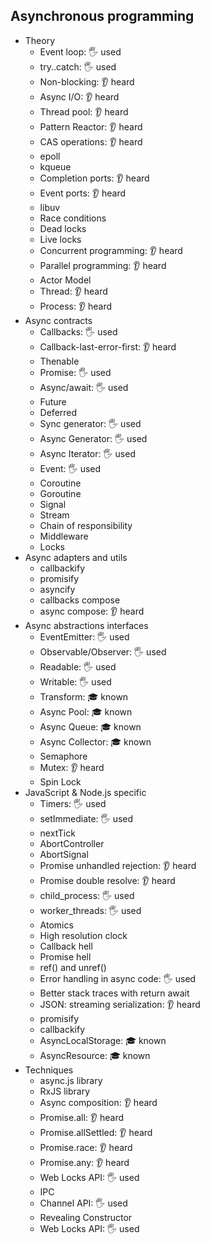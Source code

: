 ## Asynchronous programming

- Theory
  - Event loop: 🖐️ used
  - try..catch: 🖐️ used
  - Non-blocking: 👂 heard
  - Async I/O: 👂 heard
  - Thread pool: 👂 heard
  - Pattern Reactor: 👂 heard
  - CAS operations: 👂 heard
  - epoll
  - kqueue
  - Completion ports: 👂 heard
  - Event ports: 👂 heard
  - libuv
  - Race conditions
  - Dead locks
  - Live locks
  - Concurrent programming: 👂 heard
  - Parallel programming: 👂 heard
  - Actor Model
  - Thread: 👂 heard
  - Process: 👂 heard
- Async contracts
  - Callbacks: 🖐️ used
  - Callback-last-error-first: 👂 heard
  - Thenable
  - Promise: 🖐️ used
  - Async/await: 🖐️ used
  - Future
  - Deferred
  - Sync generator: 🖐️ used
  - Async Generator: 🖐️ used
  - Async Iterator: 🖐️ used
  - Event: 🖐️ used
  - Coroutine
  - Goroutine
  - Signal
  - Stream
  - Chain of responsibility
  - Middleware
  - Locks
- Async adapters and utils
  - callbackify
  - promisify
  - asyncify
  - callbacks compose
  - async compose: 👂 heard
- Async abstractions interfaces
  - EventEmitter: 🖐️ used
  - Observable/Observer: 🖐️ used
  - Readable: 🖐️ used
  - Writable: 🖐️ used
  - Transform: 🎓 known
  - Async Pool: 🎓 known
  - Async Queue: 🎓 known
  - Async Collector: 🎓 known
  - Semaphore
  - Mutex: 👂 heard
  - Spin Lock
- JavaScript & Node.js specific
  - Timers: 🖐️ used
  - setImmediate: 🖐️ used
  - nextTick
  - AbortController
  - AbortSignal
  - Promise unhandled rejection: 👂 heard
  - Promise double resolve: 👂 heard
  - child_process: 🖐️ used
  - worker_threads: 🖐️ used
  - Atomics
  - High resolution clock
  - Callback hell
  - Promise hell
  - ref() and unref()
  - Error handling in async code: 🖐️ used
  - Better stack traces with return await
  - JSON: streaming serialization: 👂 heard
  - promisify
  - callbackify
  - AsyncLocalStorage: 🎓 known
  - AsyncResource: 🎓 known
- Techniques
  - async.js library
  - RxJS library
  - Async composition: 👂 heard
  - Promise.all: 👂 heard
  - Promise.allSettled: 👂 heard
  - Promise.race: 👂 heard
  - Promise.any: 👂 heard
  - Web Locks API: 🖐️ used
  - IPC
  - Channel API: 🖐️ used
  - Revealing Constructor
  - Web Locks API: 🖐️ used
